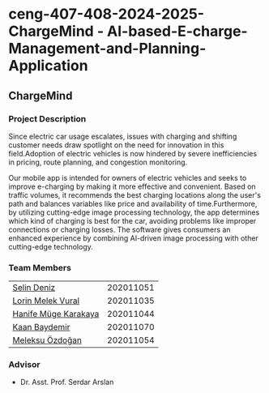 # ceng-407-408-2024-2025-ChargeMind - AI-based-E-charge-Management-and-Planning-Application
## ChargeMind 

### Project Description
Since electric car usage escalates, issues with charging and shifting customer needs draw spotlight on the need for innovation in this field.Adoption of electric vehicles is now hindered by severe inefficiencies in pricing, route planning, and congestion monitoring.

Our mobile app is intended for owners of electric vehicles and seeks to improve e-charging by making it more effective and convenient. Based on traffic volumes, it recommends the best charging locations along the user's path and balances variables like price and availability of time.Furthermore, by utilizing cutting-edge image processing technology, the app determines which kind of charging is best for the car, avoiding problems like improper connections or charging losses. The software gives consumers an enhanced experience by combining AI-driven image processing with other cutting-edge technology.

### Team Members

|   |   |  
| --|:-------:| 
|[Selin Deniz ](https://github.com/SelinDenizz) |202011051  |
|[Lorin Melek Vural](https://github.com/lorinmelek)  |  202011035   |
|[Hanife Müge Karakaya](https://github.com/mugekrkyy )   |   202011044   |
|[Kaan Baydemir](https://github.com/technicaluserx)  |  202011070   |
|[Meleksu Özdoğan](https://github.com/MeleksuOzdogan)  |  202011054   |





 ### Advisor
 * Dr. Asst. Prof. Serdar Arslan
